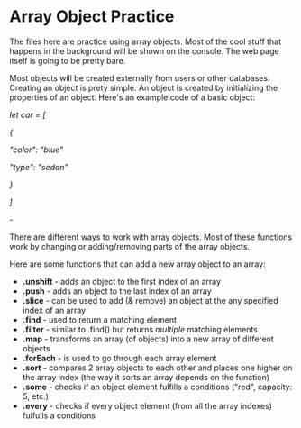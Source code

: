 <h1>Array Object Practice</h1>
<p>The files here are practice using array objects. Most of the cool stuff that happens in the background will be shown on the console. The web page itself is going to be pretty bare.</p>
<p>Most objects will be created externally from users or other databases. Creating an object is prety simple. An object is created by initializing the properties of an object. Here's an example code of a basic object:</p>
<em><p>let car = [</p>
<p>{</p>
<p>"color": "blue"</p>
<p>"type": "sedan"</p>
<p>}</p>
<p>]</p></em>
<p>-</p>
<p>There are different ways to work with array objects. Most of these functions work by changing or adding/removing parts of the array objects. </p>
<p>Here are some functions that can add a new array object to an array:</p>
<ul>
    <li><b>.unshift</b> - adds an object to the first index of an array</li>
    <li><b>.push</b> - adds an object to the last index of an array</li>
    <li><b>.slice</b> - can be used to add (& remove) an object at the any specified index of an array</li>
    <li><b>.find</b> - used to return a matching element</li>
    <li><b>.filter</b> - similar to .find() but returns <em>multiple</em> matching elements</li>
    <li><b>.map</b> - transforms an array (of objects) into a new array of different objects</li>
    <li><b>.forEach</b> - is used to go through each array element</li>
    <li><b>.sort</b> - compares 2 array objects to each other and places one higher on the array index (the way it sorts an array depends on the function)</li>
    <li><b>.some</b> - checks if an object element fulfills a conditions ("red", capacity: 5, etc.)</li>
    <li><b>.every</b> - checks if every object element (from all the array indexes) fulfulls a conditions</li>
</ul>